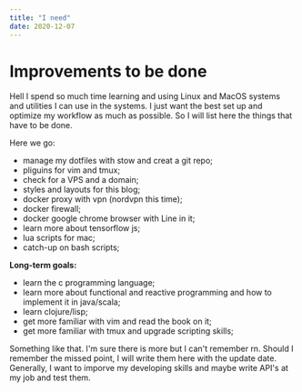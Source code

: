```yaml
---
title: "I need"
date: 2020-12-07
---
```


# Improvements to be done

Hell I spend so much time learning and using Linux and MacOS systems and
utilities I can use in the systems. I just want the best set up and optimize my
workflow as much as possible.
So I will list here the things that have to be done.

Here we go:

- manage my dotfiles with stow and creat a git repo;
- pliguins for vim and tmux;
- check for a VPS and a domain;
- styles and layouts for this blog;
- docker proxy with vpn (nordvpn this time);
- docker firewall;
- docker google chrome browser with Line in it;
- learn more about tensorflow js;
- lua scripts for mac; 
- catch-up on bash scripts;

__Long-term goals:__

- learn the c programming language;
- learn more about functional and reactive programming and how to implement it
  in java/scala;
- learn clojure/lisp;
- get more familiar with vim and read the book on it;
- get more familiar with tmux and upgrade scripting skills;

Something like that. 
I'm sure there is more but I can't remember rn. Should I remember the missed
point, I will write them here with the update date. 
Generally, I want to imporve my developing skills and maybe write API's at my
job and test them. 

